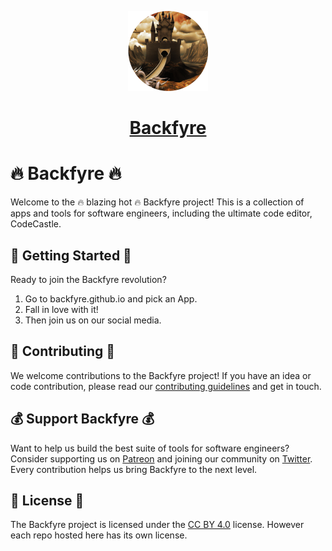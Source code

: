 <p align="center">
  <a href="https://backfyre.github.io">
      <img src="https://github.com/Backfyre/Backfyre/blob/main/logo.png" height="128">
    <h1 align="center">Backfyre</h1>
  </a>
</p>

# 🔥 Backfyre 🔥

Welcome to the 🔥 blazing hot 🔥 Backfyre project! This is a collection of apps and tools for software engineers, including the ultimate code editor, CodeCastle.

## 🚀 Getting Started 🚀

Ready to join the Backfyre revolution?

1. Go to backfyre.github.io and pick an App.
2. Fall in love with it!
3. Then join us on our social media.

## 🤝 Contributing 🤝

We welcome contributions to the Backfyre project! If you have an idea or code contribution, please read our [contributing guidelines](CONTRIBUTING.md) and get in touch.

## 💰 Support Backfyre 💰

Want to help us build the best suite of tools for software engineers? Consider supporting us on [Patreon](https://www.patreon.com/rayvoice) and joining our community on [Twitter](https://twitter.com/RayShortHead). Every contribution helps us bring Backfyre to the next level.

## 📜 License 📜

The Backfyre project is licensed under the [CC BY 4.0](LICENSE.md) license. However each repo hosted here has its own license.
